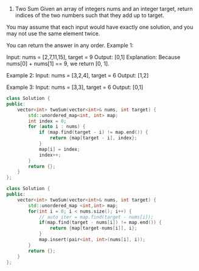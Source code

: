 1. Two Sum
Given an array of integers nums and an integer target, return indices of the two numbers such that they add up to target.

You may assume that each input would have exactly one solution, and you may not use the same element twice.

You can return the answer in any order.
Example 1:

Input: nums = [2,7,11,15], target = 9
Output: [0,1]
Explanation: Because nums[0] + nums[1] == 9, we return [0, 1].

Example 2:
Input: nums = [3,2,4], target = 6
Output: [1,2]

Example 3:
Input: nums = [3,3], target = 6
Output: [0,1]
```cpp
class Solution {
public:
    vector<int> twoSum(vector<int>& nums, int target) {
        std::unordered_map<int, int> map;
        int index = 0; 
        for (auto i : nums) {
            if (map.find(target - i) != map.end()) {
                return {map[target - i], index};
            }
            map[i] = index;
            index++;
        }
        return {};
    }
};
```

```cpp
class Solution {
public:
    vector<int> twoSum(vector<int>& nums, int target) {
        std::unordered_map <int,int> map;
        for(int i = 0; i < nums.size(); i++) {
            // auto iter = map.find(target - nums[i]); 
            if(map.find(target - nums[i]) != map.end()) {
                return {map[target-nums[i]], i};
            }
            map.insert(pair<int, int>(nums[i], i)); 
        }
        return {};
    }
};
```